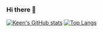 ### Hi there 👋
[![Keen's GitHub stats](https://github-readme-stats.vercel.app/api?username=keenowh)](https://github.com/anuraghazra/github-readme-stats)
[![Top Langs](https://github-readme-stats.vercel.app/api/top-langs/?username=keenowh&layout=compact)](https://github.com/anuraghazra/github-readme-stats)


<!--
**keenowh/keenowh** is a ✨ _special_ ✨ repository because its `README.md` (this file) appears on your GitHub profile.

Here are some ideas to get you started:

- 🔭 I’m currently working on ...
- 🌱 I’m currently learning ...
- 👯 I’m looking to collaborate on ...
- 🤔 I’m looking for help with ...
- 💬 Ask me about ...
- 📫 How to reach me: ...
- 😄 Pronouns: ...
- ⚡ Fun fact: ...
-->
